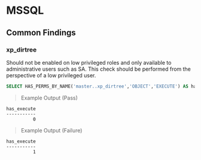# MSSQL

## Common Findings

### xp_dirtree
Should not be enabled on low privileged roles and only available to administrative users such as SA.
This check should be performed from the perspective of a low privileged user.

```sql
SELECT HAS_PERMS_BY_NAME('master..xp_dirtree','OBJECT','EXECUTE') AS has_execute;
```
> Example Output (Pass)
```
has_execute   
-----------   
          0 
```
> Example Output (Failure)
```
has_execute   
-----------   
          1
```
